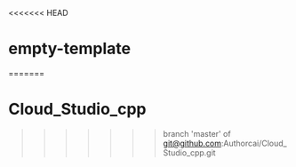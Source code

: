 <<<<<<< HEAD
# empty-template
=======
# Cloud_Studio_cpp
>>>>>>> branch 'master' of git@github.com:Authorcai/Cloud_Studio_cpp.git
